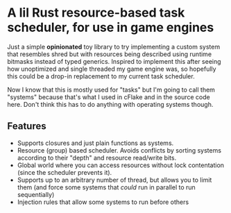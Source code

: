 # A lil Rust resource-based task scheduler, for use in game engines 

Just a simple **opinionated** toy library to try implementing a custom system that resembles shred but with resources being described using runtime bitmasks instead of typed generics. Inspired to implement this after seeing how unoptimized and single threaded my game engine was, so hopefully this could be a drop-in replacement to my current task scheduler.

Now I know that this is mostly used for "tasks" but I'm going to call them "systems" because that's what I used in cFlake and in the source code here. Don't think this has to do anything with operating systems though.

## Features
* Supports closures and just plain functions as systems.
* Resource (group) based scheduler. Avoids conflicts by sorting systems according to their "depth" and resource read/write bits.
* Global world where you can access resources without lock contentation (since the scheduler prevents it).
* Supports up to an arbitrary number of thread, but allows you to limit them (and force some systems that *could* run in parallel to run sequentially)
* Injection rules that allow some systems to run before others
